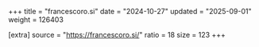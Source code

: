 +++
title = "francescoro.si"
date = "2024-10-27"
updated = "2025-09-01"
weight = 126403

[extra]
source = "https://francescoro.si/"
ratio = 18
size = 123
+++
